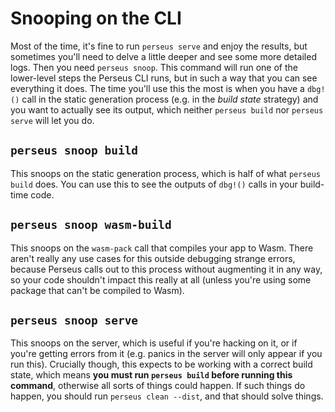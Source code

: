 # Snooping on the CLI

Most of the time, it's fine to run `perseus serve` and enjoy the results, but sometimes you'll need to delve a little deeper and see some more detailed logs. Then you need `perseus snoop`. This command will run one of the lower-level steps the Perseus CLI runs, but in such a way that you can see everything it does. The time you'll use this the most is when you have a `dbg!()` call in the static generation process (e.g. in the *build state* strategy) and you want to actually see its output, which neither `perseus build` nor `perseus serve` will let you do.

## `perseus snoop build`

This snoops on the static generation process, which is half of what `perseus build` does. You can use this to see the outputs of `dbg!()` calls in your build-time code.

## `perseus snoop wasm-build`

This snoops on the `wasm-pack` call that compiles your app to Wasm. There aren't really any use cases for this outside debugging strange errors, because Perseus calls out to this process without augmenting it in any way, so your code shouldn't impact this really at all (unless you're using some package that can't be compiled to Wasm).

## `perseus snoop serve`

This snoops on the server, which is useful if you're hacking on it, or if you're getting errors from it (e.g. panics in the server will only appear if you run this). Crucially though, this expects to be working with a correct build state, which means **you must run `perseus build` before running this command**, otherwise all sorts of things could happen. If such things do happen, you should run `perseus clean --dist`, and that should solve things.
